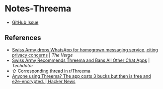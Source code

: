 # Notes-Threema
- [GitHub Issue](https://github.com/extratone/bilge/issues/313)

## References
- [Swiss Army drops WhatsApp for homegrown messaging service, citing privacy concerns](https://www.theverge.com/2022/1/7/22871881/swiss-army-whatsapp-messaging-threema-privacy-concerns-us-jurisdiction) | *The Verge*
- [Swiss Army Recommends Threema and Bans All Other Chat Apps](https://techdator.net/swiss-army-recommends-threema/) | *Techdator*
- ⇧ [Corresponding thread in r/Threema](https://reddit.com/r/Threema/comments/rxlhwt/swiss_army_recommends_threema_and_bans_all_other/)
- [Anyone using Threema? The app costs 3 bucks but then is free and e2e-encrypted. | Hacker News](https://news.ycombinator.com/item?id=28667690)